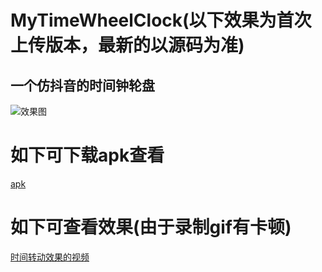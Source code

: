 # MyTimeWheelClock(以下效果为首次上传版本，最新的以源码为准)
## 一个仿抖音的时间钟轮盘
![效果图](https://github.com/zylgg/MyTimeWheelClock/blob/master/Files/test.jpg)

# 如下可下载apk查看
[apk](https://github.com/zylgg/MyTimeWheelClock/blob/master/Files/app-debug.apk)
# 如下可查看效果(由于录制gif有卡顿)
[时间转动效果的视频](https://github.com/zylgg/MyTimeWheelClock/blob/master/Files/S90528-10265422.mp4)
